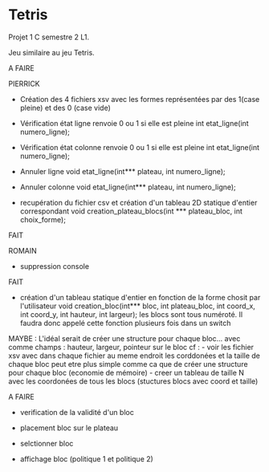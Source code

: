 # Tetris

Projet 1 C semestre 2 L1. 

Jeu similaire au jeu Tetris.

A FAIRE

PIERRICK
-    Création des 4 fichiers xsv avec les formes représentées par des 1(case pleine) et des 0 (case vide)

-    Vérification état ligne renvoie 0 ou 1 si elle est pleine
int etat_ligne(int numero_ligne);

-    Vérification état colonne renvoie 0 ou 1 si elle est pleine
int etat_ligne(int numero_ligne);

-    Annuler ligne 
void etat_ligne(int*** plateau, int numero_ligne);

-    Annuler colonne
void etat_ligne(int*** plateau, int numero_ligne);

-    recupération du fichier csv et création d'un tableau 2D statique d'entier correspondant
void creation_plateau_blocs(int *** plateau_bloc, int choix_forme);

FAIT



ROMAIN
-    suppression console

FAIT

-    création d'un tableau statique d'entier en fonction de la forme chosit par l'utilisateur 
void creation_bloc(int*** bloc, int plateau_bloc, int coord_x, int coord_y, int hauteur, int largeur);
les blocs sont tous numéroté. Il faudra donc appelé cette fonction plusieurs fois dans un switch

MAYBE : L'idéal serait de créer une structure pour chaque bloc... avec comme champs : hauteur, largeur, pointeur sur le bloc
cf : - voir les fichier xsv avec dans chaque fichier au meme endroit les corddonées et la taille de chaque bloc
peut etre plus simple comme ca que de créer une structure pour chaque bloc (economie de mémoire)
    - creer un tableau de taille N avec les coordonées de tous les blocs (stuctures blocs avec coord et taille)








A FAIRE
- verification de la validité d'un bloc

- placement bloc sur le plateau

- selctionner bloc

- affichage bloc (politique 1 et politique 2)
